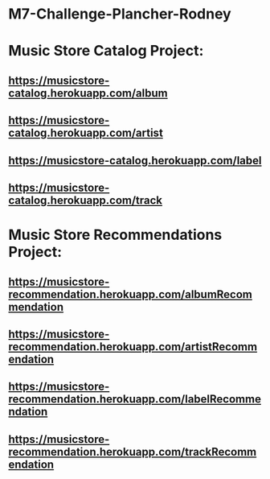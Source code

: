 # M7-Challenge-Plancher-Rodney

# Music Store Catalog Project:
## https://musicstore-catalog.herokuapp.com/album
## https://musicstore-catalog.herokuapp.com/artist
## https://musicstore-catalog.herokuapp.com/label
## https://musicstore-catalog.herokuapp.com/track

# Music Store Recommendations Project:
## https://musicstore-recommendation.herokuapp.com/albumRecommendation
## https://musicstore-recommendation.herokuapp.com/artistRecommendation
## https://musicstore-recommendation.herokuapp.com/labelRecommendation
## https://musicstore-recommendation.herokuapp.com/trackRecommendation
